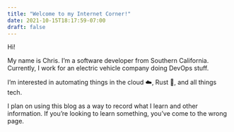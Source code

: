 ```yaml
---
title: "Welcome to my Internet Corner!"
date: 2021-10-15T18:17:59-07:00
draft: false
---
```


Hi!

My name is Chris. I’m a software developer from Southern California. Currently, I work for an electric vehicle company doing DevOps stuff.

I’m interested in automating things in the cloud ☁️, Rust 🦀, and all things tech.

I plan on using this blog as a way to record what I learn and other information. If you’re looking to learn something, you’ve come to the wrong page.
